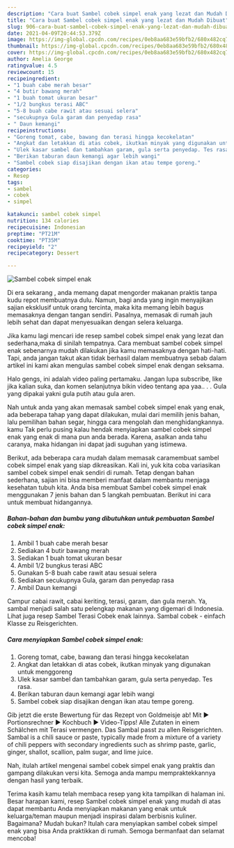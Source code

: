 ```yaml
---
description: "Cara buat Sambel cobek simpel enak yang lezat dan Mudah Dibuat"
title: "Cara buat Sambel cobek simpel enak yang lezat dan Mudah Dibuat"
slug: 906-cara-buat-sambel-cobek-simpel-enak-yang-lezat-dan-mudah-dibuat
date: 2021-04-09T20:44:53.379Z
image: https://img-global.cpcdn.com/recipes/0eb8aa683e59bfb2/680x482cq70/sambel-cobek-simpel-enak-foto-resep-utama.jpg
thumbnail: https://img-global.cpcdn.com/recipes/0eb8aa683e59bfb2/680x482cq70/sambel-cobek-simpel-enak-foto-resep-utama.jpg
cover: https://img-global.cpcdn.com/recipes/0eb8aa683e59bfb2/680x482cq70/sambel-cobek-simpel-enak-foto-resep-utama.jpg
author: Amelia George
ratingvalue: 4.5
reviewcount: 15
recipeingredient:
- "1 buah cabe merah besar"
- "4 butir bawang merah"
- "1 buah tomat ukuran besar"
- "1/2 bungkus terasi ABC"
- "5-8 buah cabe rawit atau sesuai selera"
- "secukupnya Gula garam dan penyedap rasa"
- " Daun kemangi"
recipeinstructions:
- "Goreng tomat, cabe, bawang dan terasi hingga kecokelatan"
- "Angkat dan letakkan di atas cobek, ikutkan minyak yang digunakan untuk menggoreng"
- "Ulek kasar sambel dan tambahkan garam, gula serta penyedap. Tes rasa."
- "Berikan taburan daun kemangi agar lebih wangi"
- "Sambel cobek siap disajikan dengan ikan atau tempe goreng."
categories:
- Resep
tags:
- sambel
- cobek
- simpel

katakunci: sambel cobek simpel 
nutrition: 134 calories
recipecuisine: Indonesian
preptime: "PT21M"
cooktime: "PT35M"
recipeyield: "2"
recipecategory: Dessert

---
```



![Sambel cobek simpel enak](https://img-global.cpcdn.com/recipes/0eb8aa683e59bfb2/680x482cq70/sambel-cobek-simpel-enak-foto-resep-utama.jpg)

Di era  sekarang , anda memang dapat mengorder makanan praktis tanpa kudu repot membuatnya dulu. Namun, bagi anda yang ingin menyajikan sajian eksklusif untuk orang tercinta, maka kita memang lebih bagus memasaknya dengan tangan sendiri. Pasalnya, memasak di rumah jauh lebih sehat dan dapat menyesuaikan dengan selera keluarga.

Jika kamu lagi mencari ide resep sambel cobek simpel enak yang lezat dan sederhana,maka di sinilah tempatnya. Cara membuat sambel cobek simpel enak  sebenarnya mudah dilakukan jika kamu memasaknya dengan hati-hati. Tapi, anda jangan takut akan tidak berhasil dalam membuatnya 
sebab dalam artikel ini kami akan mengulas sambel cobek simpel enak dengan seksama.  

Halo gengs, ini adalah video paling pertamaku. Jangan lupa subscribe, like jika kalian suka, dan komen selanjutnya bikin video tentang apa yaa.. . . Gula yang dipakai yakni gula putih atau gula aren.

Nah untuk anda yang akan memasak sambel cobek simpel enak yang enak, ada beberapa tahap yang dapat dilakukan, mulai dari memilih jenis bahan, lalu pemilihan bahan segar, hingga cara mengolah dan menghidangkannya. kamu Tak perlu pusing kalau hendak menyiapkan sambel cobek simpel enak yang enak di mana pun anda berada. Karena, asalkan anda  tahu caranya, maka hidangan ini dapat jadi suguhan yang istimewa.

Berikut, ada beberapa cara mudah dalam memasak caramembuat sambel cobek simpel enak yang siap dikreasikan. Kali ini, yuk kita coba variasikan sambel cobek simpel enak sendiri di rumah. Tetap dengan bahan sederhana, sajian ini bisa memberi manfaat dalam membantu menjaga kesehatan tubuh kita. Anda bisa membuat Sambel cobek simpel enak menggunakan 7 jenis bahan dan 5 langkah pembuatan. Berikut ini cara untuk membuat hidangannya.

<!--inarticleads1-->

##### Bahan-bahan dan bumbu yang dibutuhkan untuk pembuatan Sambel cobek simpel enak:

1. Ambil 1 buah cabe merah besar
1. Sediakan 4 butir bawang merah
1. Sediakan 1 buah tomat ukuran besar
1. Ambil 1/2 bungkus terasi ABC
1. Gunakan 5-8 buah cabe rawit atau sesuai selera
1. Sediakan secukupnya Gula, garam dan penyedap rasa
1. Ambil  Daun kemangi


Campur cabai rawit, cabai keriting, terasi, garam, dan gula merah. Ya, sambal menjadi salah satu pelengkap makanan yang digemari di Indonesia. Lihat juga resep Sambel Terasi Cobek enak lainnya. Sambal cobek - einfach Klasse zu Reisgerichten. 

<!--inarticleads2-->

##### Cara menyiapkan Sambel cobek simpel enak:

1. Goreng tomat, cabe, bawang dan terasi hingga kecokelatan
1. Angkat dan letakkan di atas cobek, ikutkan minyak yang digunakan untuk menggoreng
1. Ulek kasar sambel dan tambahkan garam, gula serta penyedap. Tes rasa.
1. Berikan taburan daun kemangi agar lebih wangi
1. Sambel cobek siap disajikan dengan ikan atau tempe goreng.


Gib jetzt die erste Bewertung für das Rezept von Goldmeisje ab! Mit ► Portionsrechner ► Kochbuch ► Video-Tipps! Alle Zutaten in einem Schälchen mit Terasi vermengen. Das Sambal passt zu allen Reisgerichten. Sambal is a chili sauce or paste, typically made from a mixture of a variety of chili peppers with secondary ingredients such as shrimp paste, garlic, ginger, shallot, scallion, palm sugar, and lime juice. 

Nah, itulah artikel mengenai  sambel cobek simpel enak  yang praktis dan gampang dilakukan versi kita. Semoga anda mampu mempraktekkannya dengan hasil yang terbaik. 

Terima kasih kamu telah membaca resep yang kita tampilkan di halaman ini. Besar harapan kami, resep  Sambel cobek simpel enak yang mudah di atas dapat membantu Anda menyiapkan makanan yang enak untuk keluarga/teman maupun menjadi inspirasi dalam berbisnis kuliner. Bagaimana? Mudah bukan? Itulah cara menyiapkan sambel cobek simpel enak yang bisa Anda praktikkan di rumah. Semoga bermanfaat dan selamat mencoba!


